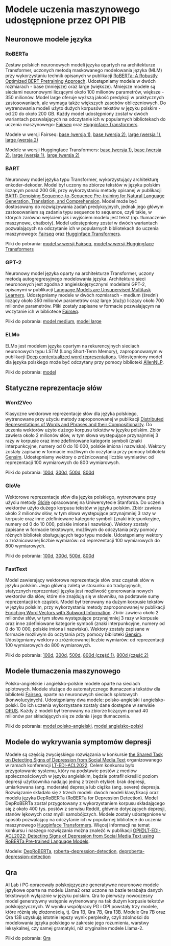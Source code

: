 # Modele uczenia maszynowego udostępnione przez OPI PIB

## Neuronowe modele języka

### RoBERTa
Zestaw polskich neuronowych modeli języka opartych na architekturze Transformer, uczonych metodą maskowanego modelowania języka (MLM) przy wykorzystaniu technik opisanych w publikacji [RoBERTa: A Robustly Optimized BERT Pretraining Approach](https://arxiv.org/abs/1907.11692). Udostępniamy modele w dwóch rozmiarach - base (mniejsze) oraz large (większe). Mniejsze modele są sieciami neuronowymi liczącymi około 100 milionów parametrów, większe - 350 milionów. Model large oferuje wyższą jakość predykcji w praktycznych zastosowaniach, ale wymaga także większych zasobów obliczeniowych. Do wytrenowania modeli użyto dużych korpusów tekstów w języku polskim - od 20 do około 200 GB. Każdy model udostępniony został w dwóch wariantach pozwalających na odczytanie ich w popularnych bibliotekach do uczenia maszynowego: [Fairseq](https://github.com/pytorch/fairseq) oraz [Hugginface Transformers](https://github.com/huggingface/transformers).

Modele w wersji Fairseq: [base (wersja 1)](https://share.opi.org.pl/s/YammFDDFyymxHjA), [base (wersja 2)](https://share.opi.org.pl/s/X78QyWBXmbTmWTr), [large (wersja 1)](https://share.opi.org.pl/s/TBM8q5Bzrqaa5XF), [large (wersja 2)](https://share.opi.org.pl/s/zwK4mofafDtgBx2)

Modele w wersji Huggingface Transformers: [base (wersja 1)](https://share.opi.org.pl/s/j9A9Fmij6smDTe8), [base (wersja 2)](https://share.opi.org.pl/s/JonE4qDDjzsQAtT), [large (wersja 1)](https://share.opi.org.pl/s/RAmxCTKDNY4naWe), [large (wersja 2)](https://share.opi.org.pl/s/FTpq7ceAgdeyR5k)

### BART
Neuronowy model języka typu Transformer, wykorzystujący architekturę enkoder-dekoder. Model był uczony na zbiorze tekstów w języku polskim liczącym ponad 200 GB, przy wykorzystaniu metody opisanej w publikacji [BART: Denoising Sequence-to-Sequence Pre-training for Natural Language Generation, Translation, and Comprehension](https://arxiv.org/abs/1910.13461). Model może być dostosowany do rozwiązywania zadań predykcyjnych, jednak jego główym zastosowaniem są zadania typu sequence to sequence, czyli takie, w których zarówno wejściem jak i wyjściem modelu jest tekst (np. tłumaczenie maszynowe, chatboty). Model udostępniony został w dwóch wariantach pozwalających na odczytanie ich w popularnych bibliotekach do uczenia maszynowego: [Fairseq](https://github.com/pytorch/fairseq) oraz [Hugginface Transformers](https://github.com/huggingface/transformers).

Pliki do pobrania: [model w wersji Fairseq](https://share.opi.org.pl/s/aw6o2g7joKS8m6D), [model w wersji Huggingface Transformers](https://share.opi.org.pl/s/nHPT3Ln7SBRyb5M)

### GPT-2
Neuronowy model języka oparty na architekturze Transformer, uczony metodą autogregresyjnego modelowania języka. Architektura sieci neuronowych jest zgodna z angielskojęzycznymi modelami GPT-2, opisanymi w publikacji [Language Models are Unsupervised Multitask Learners](https://d4mucfpksywv.cloudfront.net/better-language-models/language_models_are_unsupervised_multitask_learners.pdf). Udostępniamy modele w dwóch rozmiarach - medium  (średni) liczący około 350 milionów parametrów oraz large (duży) liczący około 700 milionów parametrów. Pliki zostały zapisane w formacie pozwalającym na wczytanie ich w bibliotece [Fairseq](https://github.com/pytorch/fairseq).

Pliki do pobrania: [model medium](https://share.opi.org.pl/s/9p32SjLsASgepqz), [model large](https://share.opi.org.pl/s/TGXs2CytKnTbjNx)

### ELMo
ELMo jest modelem języka opartym na rekurencyjnych sieciach neuronowych typu LSTM (Long Short-Term Memory), zaproponowanym w publikacji [Deep contextualized word representations](https://arxiv.org/abs/1802.05365). Udostępniony model dla języka polskiego może być odczytany przy pomocy biblioteki [AllenNLP](https://github.com/allenai/allennlp).

Pliki do pobrania: [model](https://share.opi.org.pl/s/KrKRTytyQp7yka9)

## Statyczne reprezentacje słów

### Word2Vec
Klasyczne wektorowe reprezentacje słów dla języka polskiego, wytrenowane przy użyciu metody zaproponowanej w publikacji [Distributed Representations of Words and Phrases
and their Compositionality](https://arxiv.org/abs/1310.4546). Do uczenia wektorów użyto dużego korpusu tekstów w języku polskim. Zbiór zawiera około 2 milionów słów, w tym słowa występujące przynajmniej 3 razy w korpusie oraz inne zdefiniowane kategorie symboli (znaki interpunkcyjne, numery od 0 do 10 000, polskie imiona i nazwiska). Wektory zostały zapisane w formacie możliwym do oczytania przy pomocy biblioteki [Gensim](https://radimrehurek.com/gensim/). Udostępniamy wektory o zróżnicowanej liczbie wymiarów: od reprezentacji 100 wymiarowych do 800 wymiarowych.

Pliki do pobrania: [100d](https://share.opi.org.pl/s/w7eTXQWeAJXX8tP), [300d](https://share.opi.org.pl/s/PnZD2Yck3jQT4ye), [500d](https://share.opi.org.pl/s/NMQXAjbi3yx7gZL), [800d](https://share.opi.org.pl/s/QTz8Jt2gbMmtnkx)


### GloVe
Wektorowe reprezentacje słów dla języka polskiego, wytrenowane przy użyciu metody [GloVe](https://aclanthology.org/D14-1162/) opracowanej na Uniwersytecie Stanforda. Do uczenia wektorów użyto dużego korpusu tekstów w języku polskim. Zbiór zawiera około 2 milionów słów, w tym słowa występujące przynajmniej 3 razy w korpusie oraz inne zdefiniowane kategorie symboli (znaki interpunkcyjne, numery od 0 do 10 000, polskie imiona i nazwiska). Wektory zostały zapisane w formacie tekstowym, możliwym do odczytania przy pomocy różnych bibliotek obsługujących tego typu modele. Udostępniamy wektory o zróżnicowanej liczbie wymiarów: od reprezentacji 100 wymiarowych do 800 wymiarowych.

Pliki do pobrania: [100d](https://share.opi.org.pl/s/qeWtsizPZxJZXCY), [300d](https://share.opi.org.pl/s/kzWtFTTWAnNnmS4), [500d](https://share.opi.org.pl/s/TEernXTfFco2EXt), [800d](https://share.opi.org.pl/s/MQ4LisDdagX5DWL)

### FastText
Model zawierający wektorowe reprezentacje słów oraz cząstek słów w języku polskim. Jego główną zaletą w stosunku do tradycyjnych, statycznych reprezentacji języka jest możliwość generowania nowych wektorów dla słów, które nie znajdują się w słowniku, na podstawie sumy reprezentacji ich cząstek. Model był trenowany na dużym korpusie tekstów w języku polskim, przy wykorzystaniu metody zaproponowanej w publikacji [Enriching Word Vectors with Subword Information](https://arxiv.org/abs/1607.04606). Zbiór zawiera około 2 milionów słów, w tym słowa występujące przynajmniej 3 razy w korpusie oraz inne zdefiniowane kategorie symboli (znaki interpunkcyjne, numery od 0 do 10 000, polskie imiona i nazwiska). Wektory zostały zapisane w formacie możliwym do oczytania przy pomocy biblioteki [Gensim](https://radimrehurek.com/gensim/). Udostępniamy wektory o zróżnicowanej liczbie wymiarów: od reprezentacji 100 wymiarowych do 800 wymiarowych.

Pliki do pobrania: [100d](https://share.opi.org.pl/s/JGwNPApL4NH2Lza), [300d](https://share.opi.org.pl/s/5cGH7xMiJg3FzEW), [500d](https://share.opi.org.pl/s/kgMqjCL7WM3zQ62), [800d (część 1)](https://share.opi.org.pl/s/o2e37A6KsZ4odtd), [800d (część 2)](https://share.opi.org.pl/s/a6926zpKPLy9Bq7)

## Modele tłumaczenia maszynowego

Polsko-angielskie i angielsko-polskie modele oparte na sieciach splotowych.
Modele służące do automatycznego tłumaczenia tekstów dla biblioteki [Fairseq](https://github.com/pytorch/fairseq), oparte na neuronowych sieciach splotowych (konwolucyjnych). Udostępniamy dwa modele: polsko-angielski i angielsko-polski. Do ich uczenia wykorzystane zostały dane dostępne w serwisie [OPUS](http://opus.nlpl.eu/). Każdy z modeli był trenowany na zbiorze liczącym ponad 40 milionów par składających się ze zdania i jego tłumaczenia.

Pliki do pobrania: [model polsko-angielski](https://share.opi.org.pl/s/ztGPz7q7aHk4CfH), [model angielsko-polski](https://share.opi.org.pl/s/GTW5n4KdiyFcaAq)

## Modele do wykrywania symptomów depresji

Modele są częścią zwycięskiego rozwiązania w konkursie [the Shared Task on Detecting Signs of Depression from Social Media Text](https://competitions.codalab.org/competitions/36410) organizowanego w ramach konferencji [LT-EDI-ACL2022](https://sites.google.com/view/lt-edi-2022/home). Celem konkursu było przygotowanie systemu, który na podstawie postów z mediów społecznościowych w języku angielskim, będzie potrafił określić poziom depresji użytkownika nadając jedną z trzech etykiet: brak depresji, umiarkowana (ang. moderate) depresja lub ciężka (ang. severe) depresja. Rozwiązanie składało się z trzech modeli: dwóch modeli klasyfikacji oraz modelu języka DepRoBERTa (RoBERTa for Depression Detection). Model DepRoBERTa został przygotowany z wykorzystaniem korpusu składającego się z około 400 tys. postów z serwisu Reddit, głównie dotyczących depresji, stanów lękowych oraz myśli samobójczych. Modele zostały udostępnione w sposób pozwalający na odczytanie ich w popularnej bibliotece do uczenia maszynowego [Hugginface Transformers](https://github.com/huggingface/transformers). Więcej informacji na temat konkursu i naszego rozwiązania można znaleźć w publikacji [OPI@LT-EDI-ACL2022: Detecting Signs of Depression from Social Media Text using RoBERTa Pre-trained Language Models](https://aclanthology.org/2022.ltedi-1.40/).

Modele: [DepRoBERTa](https://huggingface.co/rafalposwiata/deproberta-large-v1), [roberta-depression-detection](https://huggingface.co/rafalposwiata/roberta-large-depression), [deproberta-depression-detection](https://huggingface.co/rafalposwiata/deproberta-large-depression)

## Qra

AI Lab i PG opracowały polskojęzyczne generatywne neuronowe modele językowe oparte na modelu Llama2 oraz uczone na bazie terabajta danych tekstowych wyłącznie w języku polskim. Qra to pierwszy nowoczesny model generatywny wstępnie wytrenowany  na tak dużym korpusie tekstów polskojęzycznych.
W wyniku współpracy PG i OPI powstały trzy modele, które różnią się złożonością, tj. Qra 1B, Qra 7B, Qra 13B. Modele Qra 7B oraz Qra 13B uzyskują istotnie lepszy wynik perplexity, czyli zdolności do modelowania języka polskiego w zakresie jego rozumienia, warstwy leksykalnej, czy samej gramatyki, niż oryginalne modele Llama-2.

Pliki do pobrania: [Qra](https://huggingface.co/OPI-PG)
